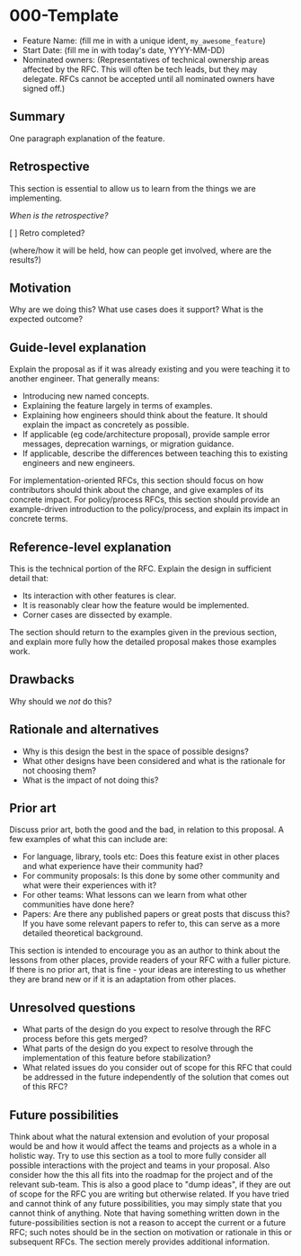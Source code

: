 # 000-Template

- Feature Name: (fill me in with a unique ident, `my_awesome_feature`)
- Start Date: (fill me in with today's date, YYYY-MM-DD)
- Nominated owners: (Representatives of technical ownership areas affected by the RFC. This will often be tech leads, but they may delegate. RFCs cannot be accepted until all nominated owners have signed off.)

## Summary

One paragraph explanation of the feature.

## Retrospective

This section is essential to allow us to learn from the things we are implementing.

_When is the retrospective?_

[ ] Retro completed?

(where/how it will be held, how can people get involved, where are the results?)

## Motivation

Why are we doing this? What use cases does it support? What is the expected outcome?

## Guide-level explanation

Explain the proposal as if it was already existing and you were teaching it to another engineer. That generally means:

- Introducing new named concepts.
- Explaining the feature largely in terms of examples.
- Explaining how engineers should think about the feature. It should explain the impact as concretely as possible.
- If applicable (eg code/architecture proposal), provide sample error messages, deprecation warnings, or migration guidance.
- If applicable, describe the differences between teaching this to existing engineers and new engineers.

For implementation-oriented RFCs, this section should focus on how contributors should think about the change, and give examples of its concrete impact. For policy/process RFCs, this section should provide an example-driven introduction to the policy/process, and explain its impact in concrete terms.

## Reference-level explanation

This is the technical portion of the RFC. Explain the design in sufficient detail that:

- Its interaction with other features is clear.
- It is reasonably clear how the feature would be implemented.
- Corner cases are dissected by example.

The section should return to the examples given in the previous section, and explain more fully how the detailed proposal makes those examples work.

## Drawbacks

Why should we _not_ do this?

## Rationale and alternatives

- Why is this design the best in the space of possible designs?
- What other designs have been considered and what is the rationale for not choosing them?
- What is the impact of not doing this?

## Prior art

Discuss prior art, both the good and the bad, in relation to this proposal.
A few examples of what this can include are:

- For language, library, tools etc: Does this feature exist in other places and what experience have their community had?
- For community proposals: Is this done by some other community and what were their experiences with it?
- For other teams: What lessons can we learn from what other communities have done here?
- Papers: Are there any published papers or great posts that discuss this? If you have some relevant papers to refer to, this can serve as a more detailed theoretical background.

This section is intended to encourage you as an author to think about the lessons from other places, provide readers of your RFC with a fuller picture.
If there is no prior art, that is fine - your ideas are interesting to us whether they are brand new or if it is an adaptation from other places.

## Unresolved questions
- What parts of the design do you expect to resolve through the RFC process before this gets merged?
- What parts of the design do you expect to resolve through the implementation of this feature before stabilization?
- What related issues do you consider out of scope for this RFC that could be addressed in the future independently of the solution that comes out of this RFC?

## Future possibilities

Think about what the natural extension and evolution of your proposal would
be and how it would affect the teams and projects as a whole in a holistic
way. Try to use this section as a tool to more fully consider all possible
interactions with the project and teams in your proposal.
Also consider how the this all fits into the roadmap for the project
and of the relevant sub-team.
This is also a good place to "dump ideas", if they are out of scope for the
RFC you are writing but otherwise related.
If you have tried and cannot think of any future possibilities,
you may simply state that you cannot think of anything.
Note that having something written down in the future-possibilities section
is not a reason to accept the current or a future RFC; such notes should be
in the section on motivation or rationale in this or subsequent RFCs.
The section merely provides additional information.

